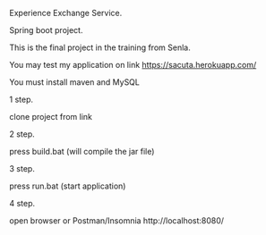 Experience Exchange Service.

Spring boot project.

This is the final project in the training from Senla.

You may test my application on link https://sacuta.herokuapp.com/

You must install maven and MySQL

1 step.

clone project from link

2 step.

press  build.bat (will compile the jar file)

3 step.

press run.bat (start application)

4 step.

open browser or Postman/Insomnia http://localhost:8080/  




